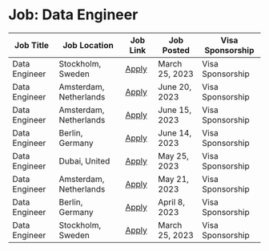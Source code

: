 # Job: Data Engineer

| Job Title | Job Location | Job Link | Job Posted | Visa Sponsorship |
| --- | --- | --- | --- | --- |
| Data Engineer | Stockholm, Sweden | [Apply](https://www.truecaller.com/careers/jobs/4874882) | March 25, 2023 | Visa Sponsorship |
| Data Engineer | Amsterdam, Netherlands | [Apply](https://boards.greenhouse.io/adyen/jobs/3728367) | June 20, 2023 | Visa Sponsorship |
| Data Engineer | Amsterdam, Netherlands | [Apply](https://werkenbij.vakantiediscounter.nl/data-engineer-2) | June 15, 2023 | Visa Sponsorship |
| Data Engineer | Berlin, Germany | [Apply](https://careers.instapro.group/o/data-engineer-berlin) | June 14, 2023 | Visa Sponsorship |
| Data Engineer | Dubai, United | [Apply](https://boards.eu.greenhouse.io/huspy/jobs/4165947101) | May 25, 2023 | Visa Sponsorship |
| Data Engineer | Amsterdam, Netherlands | [Apply](https://evbox.com/en/about/careers/job?gh_jid=5549834003) | May 21, 2023 | Visa Sponsorship |
| Data Engineer | Berlin, Germany | [Apply](https://boards.eu.greenhouse.io/popcore/jobs/4124538101) | April 8, 2023 | Visa Sponsorship |
| Data Engineer | Stockholm, Sweden | [Apply](https://www.truecaller.com/careers/jobs/4874882) | March 25, 2023 | Visa Sponsorship |
